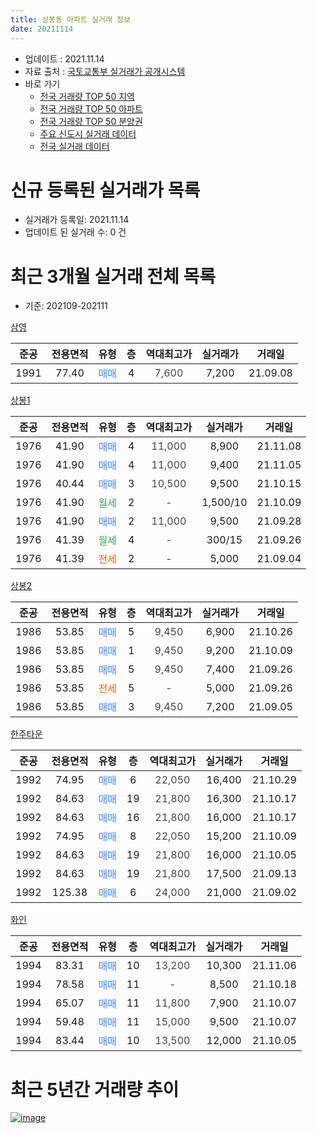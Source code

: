 ```yaml
---
title: 상봉동 아파트 실거래 정보
date: 20211114
---
```


* 업데이트 : 2021.11.14
* 자료 출처 : [국토교통부 실거래가 공개시스템](http://rt.molit.go.kr)
* 바로 가기
    * [전국 거래량 TOP 50 지역](https://apt-info.github.io/apt-trade-info/tr)
    * [전국 거래량 TOP 50 아파트](https://apt-info.github.io/apt-trade-info/ta)
    * [전국 거래량 TOP 50 분양권](https://apt-info.github.io/apt-trade-info/tb)
    * [주요 신도시 실거래 데이터](https://apt-info.github.io/apt-trade-info/newtown)
    * [전국 실거래 데이터](https://apt-info.github.io/apt-trade-info/all)



<script async src="https://pagead2.googlesyndication.com/pagead/js/adsbygoogle.js"></script>
<!-- 기본광고 -->
<ins class="adsbygoogle"
     style="display:block"
     data-ad-client="ca-pub-1142216861245946"
     data-ad-slot="4805727019"
     data-ad-format="auto"
     data-full-width-responsive="true"></ins>
<script>
     (adsbygoogle = window.adsbygoogle || []).push({});
</script>


# 신규 등록된 실거래가 목록

* 실거래가 등록일: 2021.11.14
* 업데이트 된 실거래 수: 0 건




<script async src="https://pagead2.googlesyndication.com/pagead/js/adsbygoogle.js"></script>
<!-- 기본광고 -->
<ins class="adsbygoogle"
     style="display:block"
     data-ad-client="ca-pub-1142216861245946"
     data-ad-slot="4805727019"
     data-ad-format="auto"
     data-full-width-responsive="true"></ins>
<script>
     (adsbygoogle = window.adsbygoogle || []).push({});
</script>


# 최근 3개월 실거래 전체 목록
* 기준: 202109-202111


[삼영](https://search.naver.com/search.naver?query=%EC%82%BC%EC%98%81)

|준공|전용면적|유형|층|역대최고가|실거래가|거래일|
|:---:|:---:|:---:|:---:|:---:|:---:|:---:|
|1991|77.40|<span style="color:#4285F3">매매</span>|4|<span style="color:#444444">7,600</span>|7,200|21.09.08|

[상봉1](https://search.naver.com/search.naver?query=%EC%83%81%EB%B4%891)

|준공|전용면적|유형|층|역대최고가|실거래가|거래일|
|:---:|:---:|:---:|:---:|:---:|:---:|:---:|
|1976|41.90|<span style="color:#4285F3">매매</span>|4|<span style="color:#444444">11,000</span>|8,900|21.11.08|
|1976|41.90|<span style="color:#4285F3">매매</span>|4|<span style="color:#444444">11,000</span>|9,400|21.11.05|
|1976|40.44|<span style="color:#4285F3">매매</span>|3|<span style="color:#444444">10,500</span>|9,500|21.10.15|
|1976|41.90|<span style="color:#34A853">월세</span>|2|<span style="color:#444444">-</span>|1,500/10|21.10.09|
|1976|41.90|<span style="color:#4285F3">매매</span>|2|<span style="color:#444444">11,000</span>|9,500|21.09.28|
|1976|41.39|<span style="color:#34A853">월세</span>|4|<span style="color:#444444">-</span>|300/15|21.09.26|
|1976|41.39|<span style="color:#FF5A00">전세</span>|2|<span style="color:#444444">-</span>|5,000|21.09.04|

[상봉2](https://search.naver.com/search.naver?query=%EC%83%81%EB%B4%892)

|준공|전용면적|유형|층|역대최고가|실거래가|거래일|
|:---:|:---:|:---:|:---:|:---:|:---:|:---:|
|1986|53.85|<span style="color:#4285F3">매매</span>|5|<span style="color:#444444">9,450</span>|6,900|21.10.26|
|1986|53.85|<span style="color:#4285F3">매매</span>|1|<span style="color:#444444">9,450</span>|9,200|21.10.09|
|1986|53.85|<span style="color:#4285F3">매매</span>|5|<span style="color:#444444">9,450</span>|7,400|21.09.26|
|1986|53.85|<span style="color:#FF5A00">전세</span>|5|<span style="color:#444444">-</span>|5,000|21.09.26|
|1986|53.85|<span style="color:#4285F3">매매</span>|3|<span style="color:#444444">9,450</span>|7,200|21.09.05|

[한주타운](https://search.naver.com/search.naver?query=%ED%95%9C%EC%A3%BC%ED%83%80%EC%9A%B4)

|준공|전용면적|유형|층|역대최고가|실거래가|거래일|
|:---:|:---:|:---:|:---:|:---:|:---:|:---:|
|1992|74.95|<span style="color:#4285F3">매매</span>|6|<span style="color:#444444">22,050</span>|16,400|21.10.29|
|1992|84.63|<span style="color:#4285F3">매매</span>|19|<span style="color:#444444">21,800</span>|16,300|21.10.17|
|1992|84.63|<span style="color:#4285F3">매매</span>|16|<span style="color:#444444">21,800</span>|16,000|21.10.17|
|1992|74.95|<span style="color:#4285F3">매매</span>|8|<span style="color:#444444">22,050</span>|15,200|21.10.09|
|1992|84.63|<span style="color:#4285F3">매매</span>|19|<span style="color:#444444">21,800</span>|16,000|21.10.05|
|1992|84.63|<span style="color:#4285F3">매매</span>|19|<span style="color:#444444">21,800</span>|17,500|21.09.13|
|1992|125.38|<span style="color:#4285F3">매매</span>|6|<span style="color:#444444">24,000</span>|21,000|21.09.02|

[화인](https://search.naver.com/search.naver?query=%ED%99%94%EC%9D%B8)

|준공|전용면적|유형|층|역대최고가|실거래가|거래일|
|:---:|:---:|:---:|:---:|:---:|:---:|:---:|
|1994|83.31|<span style="color:#4285F3">매매</span>|10|<span style="color:#444444">13,200</span>|10,300|21.11.06|
|1994|78.58|<span style="color:#4285F3">매매</span>|11|<span style="color:#444444">-</span>|8,500|21.10.18|
|1994|65.07|<span style="color:#4285F3">매매</span>|11|<span style="color:#444444">11,800</span>|7,900|21.10.07|
|1994|59.48|<span style="color:#4285F3">매매</span>|11|<span style="color:#444444">15,000</span>|9,500|21.10.07|
|1994|83.44|<span style="color:#4285F3">매매</span>|10|<span style="color:#444444">13,500</span>|12,000|21.10.05|



<script async src="https://pagead2.googlesyndication.com/pagead/js/adsbygoogle.js"></script>
<!-- 기본광고 -->
<ins class="adsbygoogle"
     style="display:block"
     data-ad-client="ca-pub-1142216861245946"
     data-ad-slot="4805727019"
     data-ad-format="auto"
     data-full-width-responsive="true"></ins>
<script>
     (adsbygoogle = window.adsbygoogle || []).push({});
</script>


# 최근 5년간 거래량 추이


<div style="width:100%;">
    <canvas id="deal_progress" height="200"></canvas>
</div>

<script>
new Chart(document.getElementById("deal_progress"), {
    type: 'line',
    data: {
        labels: ['16.01','16.02','16.03','16.04','16.05','16.06','16.07','16.08','16.09','16.10','16.11','16.12','17.01','17.02','17.03','17.04','17.05','17.06','17.07','17.08','17.09','17.10','17.11','17.12','18.01','18.02','18.03','18.04','18.05','18.06','18.07','18.08','18.09','18.10','18.11','18.12','19.01','19.02','19.03','19.04','19.05','19.06','19.07','19.08','19.09','19.10','19.11','19.12','20.01','20.02','20.03','20.04','20.05','20.06','20.07','20.08','20.09','20.10','20.11','20.12','21.01','21.02','21.03','21.04','21.05','21.06','21.07','21.08','21.09','21.10','21.11'],
        datasets: [{
            label: '매매/분양권',
            data: [12,14,17,18,9,10,10,19,5,18,11,8,8,12,19,10,10,5,6,4,6,5,14,9,28,12,21,10,8,8,6,5,6,7,6,7,3,8,8,2,6,4,9,5,5,5,9,5,8,9,4,4,5,8,12,12,15,10,16,56,37,20,22,15,10,15,27,8,6,12,3],
            borderColor: "rgba(66, 133, 243, 1)",
            backgroundColor: "rgba(66, 133, 243, 0.05)",
            borderWidth: 1,
            pointRadius: 0,
            fill: false,
            lineTension: 0
        },{
            label: '전/월세',
            data: [4,7,3,2,6,0,0,2,2,2,2,5,4,6,5,2,1,2,1,0,1,1,5,4,6,4,5,1,2,2,3,0,1,3,4,2,5,3,6,1,6,1,4,4,3,4,0,3,2,3,0,1,2,1,1,1,4,3,0,3,2,3,6,2,6,5,6,1,3,1,0],
            borderColor: "rgba(255, 90, 0, 1)",
            backgroundColor: "rgba(255, 90, 0, 0.05)",
            borderWidth: 1,
            pointRadius: 0,
            fill: false,
            lineTension: 0
        },{
            label: '합계',
            data: [16,21,20,20,15,10,10,21,7,20,13,13,12,18,24,12,11,7,7,4,7,6,19,13,34,16,26,11,10,10,9,5,7,10,10,9,8,11,14,3,12,5,13,9,8,9,9,8,10,12,4,5,7,9,13,13,19,13,16,59,39,23,28,17,16,20,33,9,9,13,3],
            borderColor: "rgba(0, 0, 0, 1)",
            backgroundColor: "rgba(0, 0, 0, 0.03)",
            borderWidth: 0.1,
            pointRadius: 0,
            fill: true,
            lineTension: 0
        }
        ]
    },
    options: {
        responsive: true,
        title: {
            display: false
        },
        tooltips: {
            mode: 'index',
            intersect: false
        },
        hover: {
            mode: 'nearest',
            intersect: true
        },
        scales: {
            xAxes: [{
                display: true,
                scaleLabel: {
                    display: true,
                    labelString: '년/월'
                }
            }],
            yAxes: [{
                display: true,
                ticks: {
                    suggestedMin: 0,
                },
                scaleLabel: {
                    display: true,
                    labelString: '실거래 수'
                }
            }]
        }
    }
});

</script>


[![image](https://apt-info.github.io/images/2020-01-03-apt-trade-info/1024x500.png)](https://play.google.com/store/apps/details?id=com.aptinfo.apttradeinfo)

